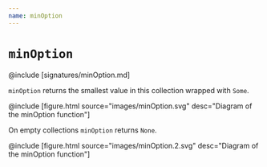 ```yaml
---
name: minOption
---
```


# `minOption`

@include [signatures/minOption.md]

`minOption` returns the smallest value in this collection wrapped with `Some`.

@include [figure.html source="images/minOption.svg" desc="Diagram of the minOption function"]

On empty collections `minOption` returns `None`.

@include [figure.html source="images/minOption.2.svg" desc="Diagram of the minOption function"]
